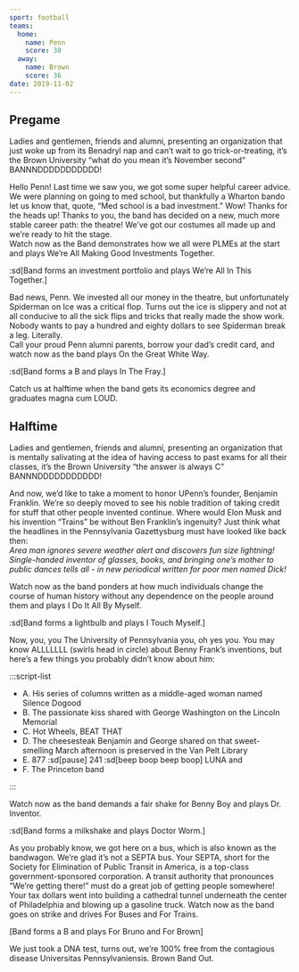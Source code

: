 ```yaml
---
sport: football
teams:
  home:
    name: Penn
    score: 38
  away:
    name: Brown
    score: 36
date: 2019-11-02
---
```


## Pregame

Ladies and gentlemen, friends and alumni, presenting an organization that just woke up from its Benadryl nap and can’t wait to go trick-or-treating, it’s the Brown University “what do you mean it’s November second” BANNNDDDDDDDDDDD!

Hello Penn! Last time we saw you, we got some super helpful career advice. We were planning on going to med school, but thankfully a Wharton bando let us know that, quote, “Med school is a bad investment.” Wow! Thanks for the heads up! Thanks to you, the band has decided on a new, much more stable career path: the theatre! We’ve got our costumes all made up and we’re ready to hit the stage.\
Watch now as the Band demonstrates how we all were PLMEs at the start and plays We’re All Making Good Investments Together.

:sd[Band forms an investment portfolio and plays We’re All In This Together.]

Bad news, Penn. We invested all our money in the theatre, but unfortunately Spiderman on Ice was a critical flop. Turns out the ice is slippery and not at all conducive to all the sick flips and tricks that really made the show work. Nobody wants to pay a hundred and eighty dollars to see Spiderman break a leg. Literally.\
Call your proud Penn alumni parents, borrow your dad’s credit card, and watch now as the band plays On the Great White Way.

:sd[Band forms a B and plays In The Fray.]

Catch us at halftime when the band gets its economics degree and graduates magna cum LOUD.

## Halftime

Ladies and gentlemen, friends and alumni, presenting an organization that is mentally salivating at the idea of having access to past exams for all their classes, it’s the Brown University “the answer is always C” BANNNDDDDDDDDDDD!

And now, we’d like to take a moment to honor UPenn’s founder, Benjamin Franklin. We’re so deeply moved to see his noble tradition of taking credit for stuff that other people invented continue. Where would Elon Musk and his invention “Trains” be without Ben Franklin’s ingenuity? Just think what the headlines in the Pennsylvania Gazettysburg must have looked like back then:\
_Area man ignores severe weather alert and discovers fun size lightning!_\
_Single-handed inventor of glasses, books, and bringing one’s mother to public dances tells all - in new periodical written for poor men named Dick!_

Watch now as the band ponders at how much individuals change the course of human history without any dependence on the people around them and plays I Do It All By Myself.

:sd[Band forms a lightbulb and plays I Touch Myself.]

Now, you, you The University of Pennsylvania you, oh yes you. You may know ALLLLLLL (swirls head in circle) about Benny Frank’s inventions, but here’s a few things you probably didn’t know about him:

:::script-list

- A. His series of columns written as a middle-aged woman named Silence Dogood
- B. The passionate kiss shared with George Washington on the Lincoln Memorial
- C. Hot Wheels, BEAT THAT
- D. The cheesesteak Benjamin and George shared on that sweet-smelling March afternoon is preserved in the Van Pelt Library
- E. 877 :sd[pause] 241 :sd[beep boop beep boop] LUNA and
- F. The Princeton band

:::

Watch now as the band demands a fair shake for Benny Boy and plays Dr. Inventor.

:sd[Band forms a milkshake and plays Doctor Worm.]

As you probably know, we got here on a bus, which is also known as the bandwagon. We’re glad it’s not a SEPTA bus. Your SEPTA, short for the Society for Elimination of Public Transit in America, is a top-class government-sponsored corporation. A transit authority that pronounces “We’re getting there!” must do a great job of getting people somewhere! Your tax dollars went into building a cathedral tunnel underneath the center of Philadelphia and blowing up a gasoline truck. Watch now as the band goes on strike and drives For Buses and For Trains.

[Band forms a B and plays For Bruno and For Brown]

We just took a DNA test, turns out, we’re 100% free from the contagious disease Universitas Pennsylvaniensis. Brown Band Out.
